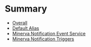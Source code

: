 # Summary

- [Overall](./overall.md)
- [Default Alias](./default-alias-column.md)
- [Minerva Notification Event Service](./notification_export.md)
- [Minerva Notification Triggers](./notification_triggers.md)
